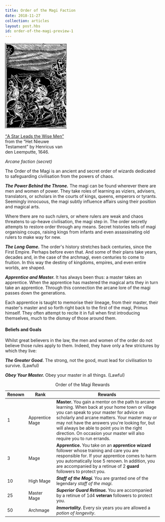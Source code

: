 ```yaml
---
title: Order of the Magi Faction
date: 2018-11-27
collection: articles
layout: post.hbs
id: order-of-the-magi-preview-1
---
```

<div class="illustration" style="max-width: 200px;">
  <img src="images/magi.jpg">
  <p class="caption"><a href="http://www.pitts.emory.edu/dia/bridge.cfm?ID=108339"><q>A Star Leads the Wise Men</q></a> from the <q>Het Nieuwe Testament</q> by Henricus van den Leemputte, 1646.</p>
</div>

<p><em>Arcane faction (secret)</em></p>

<p>The Order of the Magi is an ancient and secret order of wizards dedicated to safeguarding civilisation from the powers of chaos.</p>

<p><em><strong>The Power Behind the Throne.</strong></em> The magi can be found wherever there are men and women of power. They take roles of learning as viziers, advisers, translators, or scholars in the courts of kings, queens, emperors or tyrants. Seemingly innocuous, the magi subtly influence affairs using their position and magical arts.</p>

<p>Where there are no such rulers, or where rulers are weak and chaos threatens to up-heave civilisation, the magi step in. The order secretly attempts to restore order through any means. Secret histories tells of magi organising coups, raising kings from infants and even assassinating old rulers to make way for new.</p>

<p><em><strong>The Long Game.</strong></em> The order's history stretches back centuries, since the First Empire. Perhaps before even that. And some of their plans take years, decades and, in the case of the archmagi, even centuries to come to fruition. In this way the destiny of kingdoms, empires, and even entire worlds, are shaped.</p>

<p><em><strong>Apprentice and Master.</strong></em> It has always been thus: a master takes an apprentice. When the apprentice has mastered the magical arts they in turn take an apprentice. Through this connection the arcane lore of the magi passes down the generations.</p>

<p>Each apprentice is taught to memorise their lineage, from their master, their master's master and so forth right back to the first of the magi, Primus himself. They often attempt to recite it in full when first introducing themselves, much to the dismay of those around them.</p>

<h4>Beliefs and Goals</h4>

<p>Whilst great believers in the law, the men and women of the order do not believe those rules apply to them. Indeed, they have only a few strictures by which they live:</p>

<p><strong><em>The Greater Good.</em></strong> The strong, not the good, must lead for civilisation to survive. (Lawful)</p>

<p><strong><em>Obey Your Master.</em></strong> Obey your master in all things. (Lawful)</p>

<table>
  <caption>Order of the Magi Rewards</caption>
  <thead>
    <tr>
      <th class="number">Renown</th>
      <th>Rank</th>
      <th>Rewards</th>
    </tr>
  </thead>

  <tbody>
    <tr>
      <td class="number">1</td>
      <td>Apprentice Mage</td>
      <td><strong>Master.</strong> You gain a mentor on the path to arcane learning. When back at your home town or village you can speak to your master for advice on scholarly and arcane matters. Your master may or may not have the answers you're looking for, but will always be able to point you in the right direction. On occasion your master will also require you to run errands.</td>
    </tr>
    <tr>
      <td class="number">3</td>
      <td>Mage</td>
      <td><strong>Apprentice.</strong> You take on an <strong>apprentice wizard</strong> follower whose training and care you are responsible for. If your apprentice comes to harm you automatically lose 5 renown. In addition, you are accompanied by a retinue of 2 <strong>guard</strong> followers to protect you.</td>
    </tr>
    <tr>
      <td class="number">10</td>
      <td>High Mage</td>
      <td><em><strong>Staff of the Magi.</strong></em> You are granted one of the legendary <em>staff of the magi</em>.</td>
    </tr>
    <tr>
      <td class="number">25</td>
      <td>Master Mage</td>
      <td><em><strong>Superior Guard Retinue.</strong></em> You are accompanied by a retinue of 1d4 <strong>veteran</strong> followers to protect you.</td>
    </tr>
    <tr>
      <td class="number">50</td>
      <td>Archmage</td>
      <td><em><strong>Immortality.</strong></em> Every six years you are allowed a <em>potion of longevity</em>.</td>
    </tr>
  </tbody>
</table>
